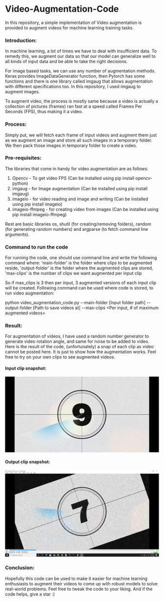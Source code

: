 # Video-Augmentation-Code
In this repository, a simple implementation of Video augmentation is provided to augment videos for machine learning training tasks. 

### Introduction:
In machine learning, a lot of times we have to deal with insufficient data. To remedy this, we augment our data so that our model can generalize well to all kinds of input data and be able to take the right decisions.

For image based tasks, we can use any number of augmentation methods. Keras provides ImageDataGenerator function, then Pytorch has some functions and there is one library called imgaug that allows augmentation with different specifications too. In this repository, I used imgaug to augment images.

To augment video, the process is mostly same because a video is actually a collection of pictures (frames) ran fast at a speed called Frames Per Seconds (FPS), thus making it a video.

### Process:
Simply put, we will fetch each frame of input videos and augment them just as we augment an image and store all such images in a temporary folder. We then pack those images in temporary folder to create a video.

### Pre-requisites:
The libraries that come in handy for video augmentation are as follows: 
1. Opencv - To get video FPS (Can be installed using pip install opencv-python)
2. imgaug - for Image augmentation (Can be installed using pip install imgaug)
3. imageio - for video reading and image and writing (Can be installed using pip install imageio)
4. imageio-ffmpeg - for creating video from images (Can be installed using pip install imageio-ffmpeg)

Rest are basic libraries os, shutil (for creating/removing folders), random (for generating random numbers) and argparse (to fetch command line arguments).

### Command to run the code
For running the code, one should use command line and write the following command where: 
  'main-folder' is the folder where clips to be augmented reside,
  'output-folder' is the folder where the augmented clips are stored,
  'max-clips' is the number of clips we want augmented per input clip
  
So if max_clips is 3 then per input, 3 augmented versions of each input clip will be created. Following command can be used where code is stored, to run video augmentation:

python video_augmentation_code.py --main-folder [Input folder path] --output-folder [Path to save videos at] --max-clips <Per input, # of maximum augmented videos>

### Result:
For augmentation of videos, I have used a random number generator to generate video rotation angle, and same for noise to be added to video. Here is the result of the code, (unfortunately) a snap of each clip as video cannot be posted here. It is just to show how the augmentation works. Feel free to try on your own clips to see augmented videos.
#### Input clip snapshot:
![](input_clip_image.png)
#### Output clip snapshot:
![](output_clip_image.jpg)

### Conclusion:
Hopefully this code can be used to make it easier for machine learning enthusiasts to augment their videos to come up with robust models to solve real-world problems. Feel free to tweak the code to your liking. And if the code helps, give a star :)
